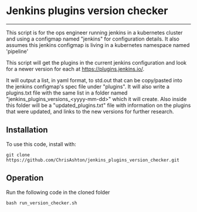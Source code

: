 # Jenkins plugins version checker
---
This script is for the ops engineer running jenkins in a kubernetes cluster and using a configmap named "jenkins" for configuration details. It also assumes this jenkins configmap is living in a kubernetes namespace named 'pipeline'  

This script will get the plugins in the current jenkins configuration and look for a newer version for each at https://plugins.jenkins.io/.  

It will output a list, in yaml format, to std.out that can be copy/pasted into the jenkins configmap's spec file under "plugins". It will also write a plugins.txt file with the same list in a folder named "jenkins_plugins_versions_\<yyyy-mm-dd\>" which it will create. Also inside this folder will be a "updated_plugins.txt" file with information on the plugins that were updated, and links to the new versions for further research.

## Installation
To use this code, install with:

```
git clone https://github.com/ChrisAshton/jenkins_plugins_version_checker.git
```
## Operation
Run the following code in the cloned folder
```
bash run_version_checker.sh
```
